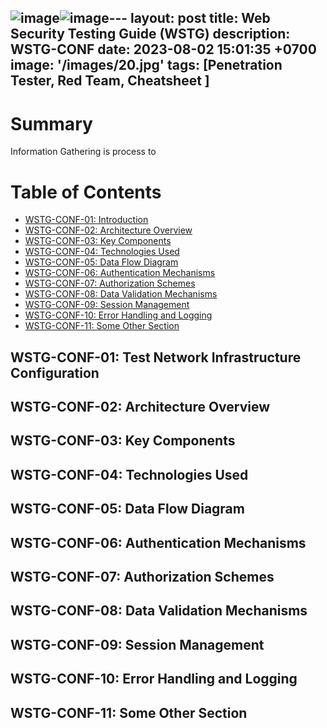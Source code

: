 ![image](https://github.com/n0b0dykn0wsm3/n0b0dykn0wsm3.github.io/assets/99424664/cbccc7cc-d335-4fd4-9319-1b9e658c8c40)![image](https://github.com/n0b0dykn0wsm3/n0b0dykn0wsm3.github.io/assets/99424664/70334081-0b16-41e9-b575-6fd6a7488faf)---
layout: post
title:  Web Security Testing Guide (WSTG)
description: WSTG-CONF
date:   2023-08-02 15:01:35 +0700
image:  '/images/20.jpg'
tags:   [Penetration Tester, Red Team, Cheatsheet ]
---

# Summary

Information  Gathering is process to


# Table of Contents

- [WSTG-CONF-01: Introduction](#wstg-conf-01-test-network-infra-conf)
- [WSTG-CONF-02: Architecture Overview](#wstg-conf-02-architecture-overview)
- [WSTG-CONF-03: Key Components](#wstg-conf-03-key-components)
- [WSTG-CONF-04: Technologies Used](#wstg-conf-04-technologies-used)
- [WSTG-CONF-05: Data Flow Diagram](#wstg-conf-05-data-flow-diagram)
- [WSTG-CONF-06: Authentication Mechanisms](#wstg-conf-06-authentication-mechanisms)
- [WSTG-CONF-07: Authorization Schemes](#wstg-conf-07-authorization-schemes)
- [WSTG-CONF-08: Data Validation Mechanisms](#wstg-conf-08-data-validation-mechanisms)
- [WSTG-CONF-09: Session Management](#wstg-conf-09-session-management)
- [WSTG-CONF-10: Error Handling and Logging](#wstg-conf-10-error-handling-and-logging)
- [WSTG-CONF-11: Some Other Section](#wstg-conf-11-some-other-section)

## WSTG-CONF-01: Test Network Infrastructure Configuration <a id="wstg-conf-01-test-network-infra-conf"></a>

<!-- Your content for WSTG-CONF-01 goes here -->

## WSTG-CONF-02: Architecture Overview <a id="wstg-conf-02-architecture-overview"></a>

<!-- Your content for WSTG-CONF-02 goes here -->

## WSTG-CONF-03: Key Components <a id="wstg-conf-03-key-components"></a>

<!-- Your content for WSTG-CONF-03 goes here -->

## WSTG-CONF-04: Technologies Used <a id="wstg-conf-04-technologies-used"></a>

<!-- Your content for WSTG-CONF-04 goes here -->

## WSTG-CONF-05: Data Flow Diagram <a id="wstg-conf-05-data-flow-diagram"></a>

<!-- Your content for WSTG-CONF-05 goes here -->

## WSTG-CONF-06: Authentication Mechanisms <a id="wstg-conf-06-authentication-mechanisms"></a>

<!-- Your content for WSTG-CONF-06 goes here -->

## WSTG-CONF-07: Authorization Schemes <a id="wstg-conf-07-authorization-schemes"></a>

<!-- Your content for WSTG-CONF-07 goes here -->

## WSTG-CONF-08: Data Validation Mechanisms <a id="wstg-conf-08-data-validation-mechanisms"></a>

<!-- Your content for WSTG-CONF-08 goes here -->

## WSTG-CONF-09: Session Management <a id="wstg-conf-09-session-management"></a>

<!-- Your content for WSTG-CONF-09 goes here -->

## WSTG-CONF-10: Error Handling and Logging <a id="wstg-conf-10-error-handling-and-logging"></a>

<!-- Your content for WSTG-CONF-10 goes here -->

## WSTG-CONF-11: Some Other Section <a id="wstg-conf-11-some-other-section"></a>

<!-- Your content for WSTG-CONF-11 goes here -->
